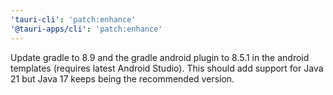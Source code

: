 ```yaml
---
'tauri-cli': 'patch:enhance'
'@tauri-apps/cli': 'patch:enhance'
---
```


Update gradle to 8.9 and the gradle android plugin to 8.5.1 in the android templates (requires latest Android Studio). This should add support for Java 21 but Java 17 keeps being the recommended version.
